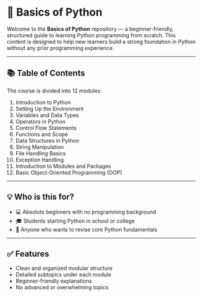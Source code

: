 # 🐍 Basics of Python

Welcome to the **Basics of Python** repository — a beginner-friendly, structured guide to learning Python programming from scratch. This content is designed to help new learners build a strong foundation in Python without any prior programming experience.

---

## 📚 Table of Contents

The course is divided into 12 modules:

1. Introduction to Python  
2. Setting Up the Environment  
3. Variables and Data Types  
4. Operators in Python  
5. Control Flow Statements  
6. Functions and Scope  
7. Data Structures in Python  
8. String Manipulation  
9. File Handling Basics  
10. Exception Handling  
11. Introduction to Modules and Packages  
12. Basic Object-Oriented Programming (OOP)

---

## 💡 Who is this for?

- 💻 Absolute beginners with no programming background  
- 🎓 Students starting Python in school or college  
- 🔁 Anyone who wants to revise core Python fundamentals

---

## ✅ Features

- Clean and organized modular structure  
- Detailed subtopics under each module  
- Beginner-friendly explanations  
- No advanced or overwhelming topics
